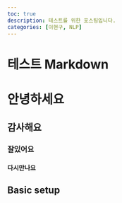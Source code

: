 ```yaml
---
toc: true
description: 테스트를 위한 포스팅입니다.
categories: [이현구, NLP]
---
```


# 테스트 Markdown

# 안녕하세요

## 감사해요

### 잘있어요

#### 다시만나요

## Basic setup